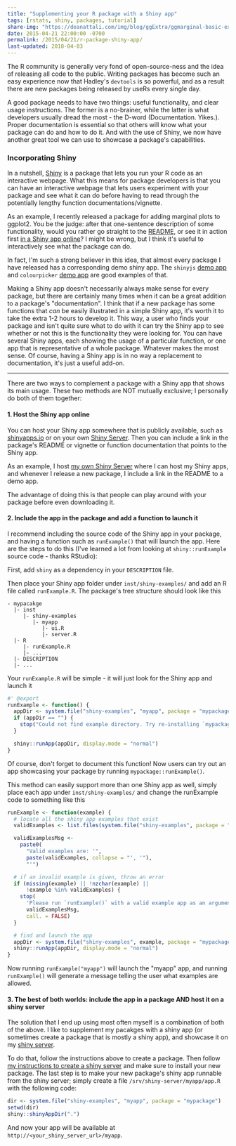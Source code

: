 ```yaml
---
title: "Supplementing your R package with a Shiny app"
tags: [rstats, shiny, packages, tutorial]
share-img: "https://deanattali.com/img/blog/ggExtra/ggmarginal-basic-example.png"
date: 2015-04-21 22:00:00 -0700
permalink: /2015/04/21/r-package-shiny-app/
last-updated: 2018-04-03
---
```


The R community is generally very fond of open-source-ness and the idea of releasing all code to the public. Writing packages has become such an easy experience now that Hadley's `devtools` is so powerful, and as a result there are new packages being released by useRs every single day.

A good package needs to have two things: useful functionality, and clear usage instructions. The former is a no-brainer, while the latter is what developers usually dread the most - the D-word (Documentation. Yikes.). Proper documentation is essential so that others will know what your package can do and how to do it. And with the use of Shiny, we now have another great tool we can use to showcase a package's capabilities.

### Incorporating Shiny

In a nutshell, [Shiny](https://shiny.rstudio.com/) is a package that lets you run your R code as an interactive webpage. What this means for package developers is that you can have an interactive webpage that lets users experiment with your package and see what it can do before having to read through the potentially lengthy function documentations/vignette.

As an example, I recently released a package for adding marginal plots to ggplot2. You be the judge: after that one-sentence description of some functionality, would you rather go straight to the [README](https://github.com/daattali/ggExtra), or see it in action first [in a Shiny app online](https://daattali.com/shiny/ggExtra-ggMarginal-demo/)? I might be wrong, but I think it's useful to interactively see what the package can do.

In fact, I'm such a strong believer in this idea, that almost every package I have released has a corresponding demo shiny app. The `shinyjs` [demo app](https://daattali.com/shiny/shinyjs-demo/) and `colourpicker` [demo app](https://daattali.com/shiny/colourInput/) are good examples of that.

Making a Shiny app doesn't necessarily always make sense for every package, but there are certainly many times when it can be a great addition to a package's "documentation". I think that if a new package has some functions that *can* be easily illustrated in a simple Shiny app, it's worth it to take the extra 1-2 hours to develop it. This way, a user who finds your package and isn't quite sure what to do with it can try the Shiny app to see whether or not this is the functionality they were looking for. You can have several Shiny apps, each showing the usage of a particular function, or one app that is representative of a whole package. Whatever makes the most sense. Of course, having a Shiny app is in no way a replacement to documentation, it's just a useful add-on.

---

There are two ways to complement a package with a Shiny app that shows its main usage. These two methods are NOT mutually exclusive; I personally do both of them together:

#### 1. Host the Shiny app online

You can host your Shiny app somewhere that is publicly available, such as [shinyapps.io](http://www.shinyapps.io/) or on your own [Shiny Server](https://deanattali.com/2015/05/09/setup-rstudio-shiny-server-digital-ocean). Then you can include a link in the package's README or vignette or function documentation that points to the Shiny app.

As an example, I host [my own Shiny Server](https://daattali.com/shiny) where I can host my Shiny apps, and whenever I release a new package, I include a link in the README to a demo app.

The advantage of doing this is that people can play around with your package before even downloading it.

#### 2. Include the app in the package and add a function to launch it

I recommend including the source code of the Shiny app in your package, and having a function such as `runExample()` that will launch the app. Here are the steps to do this (I've learned a lot from looking at `shiny::runExample` source code - thanks RStudio):

First, add `shiny` as a dependency in your `DESCRIPTION` file.

Then place your Shiny app folder under `inst/shiny-examples/` and add an R file called `runExample.R`. The package's tree structure should look like this

~~~
- mypacakge
  |- inst
     |- shiny-examples
        |- myapp
           |- ui.R
           |- server.R
  |- R
     |- runExample.R
     |- ...
  |- DESCRIPTION
  |- ...
~~~

Your `runExample.R` will be simple - it will just look for the Shiny app and launch it

```r
#' @export
runExample <- function() {
  appDir <- system.file("shiny-examples", "myapp", package = "mypackage")
  if (appDir == "") {
    stop("Could not find example directory. Try re-installing `mypackage`.", call. = FALSE)
  }

  shiny::runApp(appDir, display.mode = "normal")
}
```

Of course, don't forget to document this function! Now users can try out an app showcasing your package by running `mypackage::runExample()`.

This method can easily support more than one Shiny app as well, simply place each app under `inst/shiny-examples/` and change the runExample code to something like this

```r
runExample <- function(example) {
  # locate all the shiny app examples that exist
  validExamples <- list.files(system.file("shiny-examples", package = "mypackage"))

  validExamplesMsg <-
    paste0(
      "Valid examples are: '",
      paste(validExamples, collapse = "', '"),
      "'")

  # if an invalid example is given, throw an error
  if (missing(example) || !nzchar(example) ||
      !example %in% validExamples) {
    stop(
      'Please run `runExample()` with a valid example app as an argument.\n',
      validExamplesMsg,
      call. = FALSE)
  }

  # find and launch the app
  appDir <- system.file("shiny-examples", example, package = "mypackage")
  shiny::runApp(appDir, display.mode = "normal")
}
```

Now running `runExample("myapp")` will launch the "myapp" app, and running `runExample()` will generate a message telling the user what examples are allowed.

#### 3. The best of both worlds: include the app in a package AND host it on a shiny server

The solution that I end up using most often myself is a combination of both of the above. I like to supplement my pacakges with a shiny app (or sometimes create a package that is mostly a shiny app), and showcase it on my [shiny server](https://daattali.com/shiny/).

To do that, follow the instructions above to create a package. Then follow [my instructions to create a shiny server](https://deanattali.com/2015/05/09/setup-rstudio-shiny-server-digital-ocean/) and make sure to install your new package. The last step is to make your new package's shiny app runnable from the shiny server; simply create a file `/srv/shiny-server/myapp/app.R` with the following code:

```r
dir <- system.file("shiny-examples", "myapp", package = "mypackage")
setwd(dir)
shiny::shinyAppDir(".")
```

And now your app will be available at `http://<your_shiny_server_url>/myapp`.
